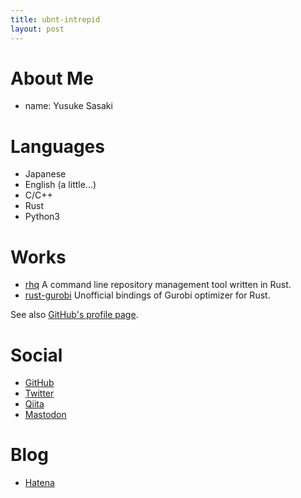 ```yaml
---
title: ubnt-intrepid
layout: post
---
```


# About Me
* name: Yusuke Sasaki

# Languages
* Japanese
* English (a little...)
* C/C++
* Rust
* Python3

# Works
* [rhq](https://github.com/ubnt-intrepid/rhq)
  A command line repository management tool written in Rust.
* [rust-gurobi](https://github.com/ubnt-intrepid/rust-gurobi)
  Unofficial bindings of Gurobi optimizer for Rust.

See also [GitHub's profile page](https://github.com/ubnt-intrepid).

# Social
* [GitHub](https://github.com/ubnt-intrepid)
* [Twitter](https://twitter.com/ubnt_intrepid)
* [Qiita](http://qiita.com/ubnt_intrepid)
* [Mastodon](https://sns.ubnt-intrepid.nagoya/@ubnt_intrepid)

# Blog
* [Hatena](http://ubnt-intrepid.hatenablog.com)


